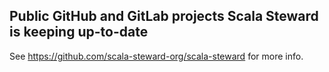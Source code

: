 ## Public GitHub and GitLab projects Scala Steward is keeping up-to-date

See <https://github.com/scala-steward-org/scala-steward> for more info.
